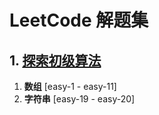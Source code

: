# LeetCode 解题集

## 1. [探索初级算法](https://leetcode-cn.com/explore/interview/card/top-interview-questions-easy/)
1. **数组** [easy-1 - easy-11]
2. **字符串** [easy-19 - easy-20]
